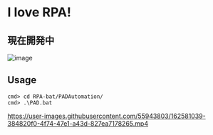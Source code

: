 # I love RPA!

## 現在開発中
![image](https://user-images.githubusercontent.com/55943803/162994982-1efc3ee5-cfbd-4789-977c-790866550039.png)


## Usage
```
cmd> cd RPA-bat/PADAutomation/
cmd> .\PAD.bat
```

https://user-images.githubusercontent.com/55943803/162581039-384820f0-4f74-47e1-a43d-827ea7178265.mp4

